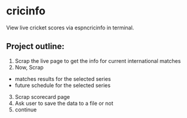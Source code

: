 cricinfo
========

View live cricket scores via espncricinfo in terminal.

Project outline:
----------------

1. Scrap the live page to get the info for current international matches
2. Now, Scrap
* matches results for the selected series
* future schedule for the selected series
3. Scrap scorecard page
4. Ask user to save the data to a file or not
5. continue
